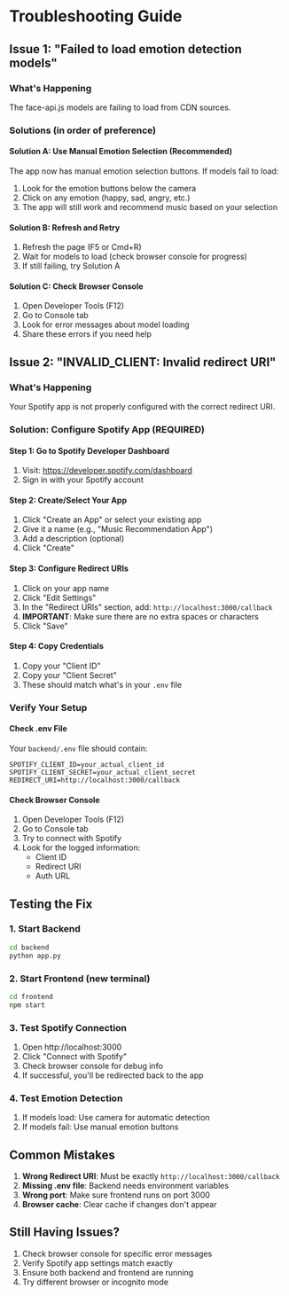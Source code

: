 # Troubleshooting Guide

## Issue 1: "Failed to load emotion detection models"

### What's Happening
The face-api.js models are failing to load from CDN sources.

### Solutions (in order of preference)

#### Solution A: Use Manual Emotion Selection (Recommended)
The app now has manual emotion selection buttons. If models fail to load:
1. Look for the emotion buttons below the camera
2. Click on any emotion (happy, sad, angry, etc.)
3. The app will still work and recommend music based on your selection

#### Solution B: Refresh and Retry
1. Refresh the page (F5 or Cmd+R)
2. Wait for models to load (check browser console for progress)
3. If still failing, try Solution A

#### Solution C: Check Browser Console
1. Open Developer Tools (F12)
2. Go to Console tab
3. Look for error messages about model loading
4. Share these errors if you need help

## Issue 2: "INVALID_CLIENT: Invalid redirect URI"

### What's Happening
Your Spotify app is not properly configured with the correct redirect URI.

### Solution: Configure Spotify App (REQUIRED)

#### Step 1: Go to Spotify Developer Dashboard
1. Visit: https://developer.spotify.com/dashboard
2. Sign in with your Spotify account

#### Step 2: Create/Select Your App
1. Click "Create an App" or select your existing app
2. Give it a name (e.g., "Music Recommendation App")
3. Add a description (optional)
4. Click "Create"

#### Step 3: Configure Redirect URIs
1. Click on your app name
2. Click "Edit Settings"
3. In the "Redirect URIs" section, add: `http://localhost:3000/callback`
4. **IMPORTANT**: Make sure there are no extra spaces or characters
5. Click "Save"

#### Step 4: Copy Credentials
1. Copy your "Client ID"
2. Copy your "Client Secret"
3. These should match what's in your `.env` file

### Verify Your Setup

#### Check .env File
Your `backend/.env` file should contain:
```
SPOTIFY_CLIENT_ID=your_actual_client_id
SPOTIFY_CLIENT_SECRET=your_actual_client_secret
REDIRECT_URI=http://localhost:3000/callback
```

#### Check Browser Console
1. Open Developer Tools (F12)
2. Go to Console tab
3. Try to connect with Spotify
4. Look for the logged information:
   - Client ID
   - Redirect URI
   - Auth URL

## Testing the Fix

### 1. Start Backend
```bash
cd backend
python app.py
```

### 2. Start Frontend (new terminal)
```bash
cd frontend
npm start
```

### 3. Test Spotify Connection
1. Open http://localhost:3000
2. Click "Connect with Spotify"
3. Check browser console for debug info
4. If successful, you'll be redirected back to the app

### 4. Test Emotion Detection
1. If models load: Use camera for automatic detection
2. If models fail: Use manual emotion buttons

## Common Mistakes

1. **Wrong Redirect URI**: Must be exactly `http://localhost:3000/callback`
2. **Missing .env file**: Backend needs environment variables
3. **Wrong port**: Make sure frontend runs on port 3000
4. **Browser cache**: Clear cache if changes don't appear

## Still Having Issues?

1. Check browser console for specific error messages
2. Verify Spotify app settings match exactly
3. Ensure both backend and frontend are running
4. Try different browser or incognito mode
